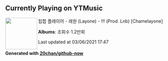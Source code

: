 ## Currently Playing on YTMusic

[<img align="left" width="100" src="https://i.ytimg.com/vi/K0BzK474bGY/sddefault.jpg?sqp=-oaymwEWCJADEOEBIAQqCghqEJQEGHgg6AJIWg&rs">](https://music.youtube.com/watch?v=K0BzK474bGY)

힙합 플레이어 - 래원 (Layone) - !!! (Prod. Lnb) [Chamelayone]

**Albums**: 조회수 1.2만회

Last updated at 03/06/2021 17:47

#### Generated with [20chan/github-now](https://github.com/20chan/github-now)


<!--
**20chan/20chan** is a ✨ _special_ ✨ repository because its `README.md` (this file) appears on your GitHub profile.

Here are some ideas to get you started:

- 🔭 I’m currently working on ...
- 🌱 I’m currently learning ...
- 👯 I’m looking to collaborate on ...
- 🤔 I’m looking for help with ...
- 💬 Ask me about ...
- 📫 How to reach me: ...
- 😄 Pronouns: ...
- ⚡ Fun fact: ...
-->
